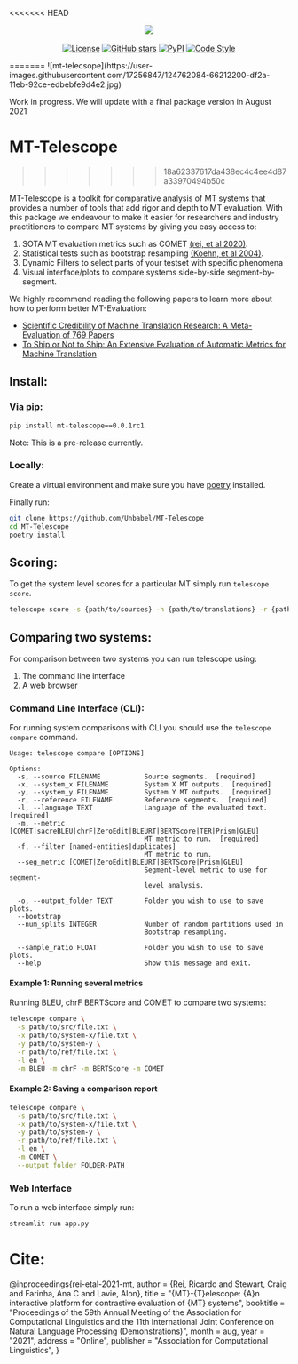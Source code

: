<<<<<<< HEAD
<p align="center">
  <img src="https://user-images.githubusercontent.com/17256847/124762084-66212200-df2a-11eb-92ce-edbebfe9d4e2.jpg">
  <br />
  <br />
  <a href="https://github.com/Unbabel/MT-Telescope/blob/master/LICENSE"><img alt="License" src="https://img.shields.io/github/license/Unbabel/MT-Telescope" /></a>
  <a href="https://github.com/Unbabel/MT-Telescope/stargazers"><img alt="GitHub stars" src="https://img.shields.io/github/stars/Unbabel/MT-Telescope" /></a>
  <a href=""><img alt="PyPI" src="https://img.shields.io/pypi/v/mt-telescope" /></a>
  <a href="https://github.com/psf/black"><img alt="Code Style" src="https://img.shields.io/badge/code%20style-black-black" /></a>
</p>
=======
![mt-telecsope](https://user-images.githubusercontent.com/17256847/124762084-66212200-df2a-11eb-92ce-edbebfe9d4e2.jpg)

Work in progress. We will update with a final package version in August 2021

# MT-Telescope
>>>>>>> 18a62337617da438ec4c4ee4d87a33970494b50c


MT-Telescope is a toolkit for comparative analysis of MT systems that provides a number of tools that add rigor and depth to MT evaluation. With this package we endeavour to make it easier for researchers and industry practitioners to compare MT systems by giving you easy access to:

1) SOTA MT evaluation metrics such as COMET  [(rei, et al 2020)](https://aclanthology.org/2020.emnlp-main.213/).
2) Statistical tests such as bootstrap resampling [(Koehn, et al 2004)](https://aclanthology.org/W04-3250/).
3) Dynamic Filters to select parts of your testset with specific phenomena
4) Visual interface/plots to compare systems side-by-side segment-by-segment.

We highly recommend reading the following papers to learn more about how to perform better MT-Evaluation:
- [Scientific Credibility of Machine Translation Research: A Meta-Evaluation of 769 Papers](https://arxiv.org/pdf/2106.15195.pdf)
- [To Ship or Not to Ship: An Extensive Evaluation of Automatic Metrics for Machine Translation](https://arxiv.org/pdf/2107.10821.pdf)


## Install:

### Via pip:

```bash
pip install mt-telescope==0.0.1rc1
```

Note: This is a pre-release currently.

### Locally:
Create a virtual environment and make sure you have [poetry](https://python-poetry.org/docs/#installation) installed.

Finally run:

```bash
git clone https://github.com/Unbabel/MT-Telescope
cd MT-Telescope
poetry install
```

## Scoring:

To get the system level scores for a particular MT simply run `telescope score`.

```bash
telescope score -s {path/to/sources} -h {path/to/translations} -r {path/to/references} -l {target_language} -m COMET -m chrF
```

## Comparing two systems:
For comparison between two systems you can run telescope using:
1. The command line interface
2. A web browser

### Command Line Interface (CLI):

For running system comparisons with CLI you should use the `telescope compare` command.

```
Usage: telescope compare [OPTIONS]

Options:
  -s, --source FILENAME           Source segments.  [required]
  -x, --system_x FILENAME         System X MT outputs.  [required]
  -y, --system_y FILENAME         System Y MT outputs.  [required]
  -r, --reference FILENAME        Reference segments.  [required]
  -l, --language TEXT             Language of the evaluated text.  [required]
  -m, --metric [COMET|sacreBLEU|chrF|ZeroEdit|BLEURT|BERTScore|TER|Prism|GLEU]
                                  MT metric to run.  [required]
  -f, --filter [named-entities|duplicates]
                                  MT metric to run.
  --seg_metric [COMET|ZeroEdit|BLEURT|BERTScore|Prism|GLEU]
                                  Segment-level metric to use for segment-
                                  level analysis.

  -o, --output_folder TEXT        Folder you wish to use to save plots.
  --bootstrap
  --num_splits INTEGER            Number of random partitions used in
                                  Bootstrap resampling.

  --sample_ratio FLOAT            Folder you wish to use to save plots.
  --help                          Show this message and exit.
```

#### Example 1: Running several metrics

Running BLEU, chrF BERTScore and COMET to compare two systems:

```bash
telescope compare \
  -s path/to/src/file.txt \
  -x path/to/system-x/file.txt \
  -y path/to/system-y \
  -r path/to/ref/file.txt \
  -l en \
  -m BLEU -m chrF -m BERTScore -m COMET
```

#### Example 2: Saving a comparison report

```bash
telescope compare \
  -s path/to/src/file.txt \
  -x path/to/system-x/file.txt \
  -y path/to/system-y \
  -r path/to/ref/file.txt \
  -l en \
  -m COMET \
  --output_folder FOLDER-PATH
```

### Web Interface

To run a web interface simply run:
```bash
streamlit run app.py
```


# Cite:

@inproceedings{rei-etal-2021-mt,
  author = {Rei, Ricardo  and  Stewart, Craig  and  Farinha, Ana C  and  Lavie, Alon},
    title = "{MT}-{T}elescope: {A}n interactive platform for contrastive evaluation of {MT} systems",
    booktitle = "Proceedings of the 59th Annual Meeting of the Association for Computational Linguistics and the 11th International Joint Conference on Natural Language Processing (Demonstrations)",
    month = aug,
    year = "2021",
    address = "Online",
    publisher = "Association for Computational Linguistics",
}